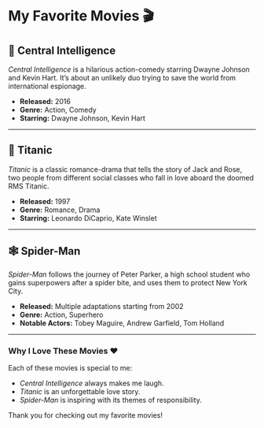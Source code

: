 # My Favorite Movies 🎬

## 🎥 Central Intelligence
*Central Intelligence* is a hilarious action-comedy starring Dwayne Johnson and Kevin Hart. It’s about an unlikely duo trying to save the world from international espionage.

- **Released:** 2016
- **Genre:** Action, Comedy
- **Starring:** Dwayne Johnson, Kevin Hart

---

## 🌊 Titanic
*Titanic* is a classic romance-drama that tells the story of Jack and Rose, two people from different social classes who fall in love aboard the doomed RMS Titanic.

- **Released:** 1997
- **Genre:** Romance, Drama
- **Starring:** Leonardo DiCaprio, Kate Winslet

---

## 🕸️ Spider-Man
*Spider-Man* follows the journey of Peter Parker, a high school student who gains superpowers after a spider bite, and uses them to protect New York City.

- **Released:** Multiple adaptations starting from 2002
- **Genre:** Action, Superhero
- **Notable Actors:** Tobey Maguire, Andrew Garfield, Tom Holland

---

### Why I Love These Movies ❤️
Each of these movies is special to me:
- *Central Intelligence* always makes me laugh.
- *Titanic* is an unforgettable love story.
- *Spider-Man* is inspiring with its themes of responsibility.

Thank you for checking out my favorite movies!
